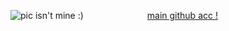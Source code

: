 ![pic isn't mine :)](https://64.media.tumblr.com/b67ecb869c3abb73c0391d25279225b5/a147a80b9f91ba0a-65/s1280x1920/0eca69f58593e64466e82cc97e1e9f3f5a456b56.gifv)
       [main github acc ! ](https://github.com/ANGELICO-DREAMERS)
